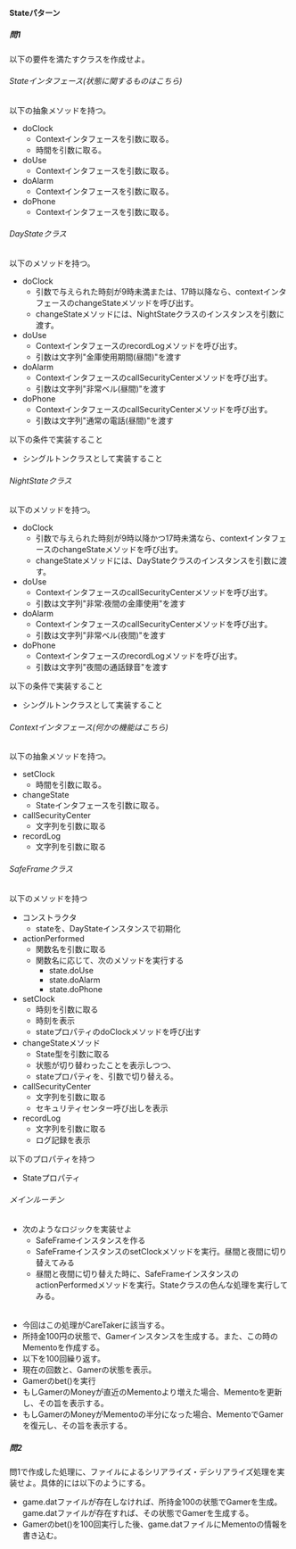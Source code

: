 #### Stateパターン　  
##### 問1  
以下の要件を満たすクラスを作成せよ。  


###### Stateインタフェース(状態に関するものはこちら)
以下の抽象メソッドを持つ。  
* doClock
  * Contextインタフェースを引数に取る。
  * 時間を引数に取る。
* doUse  
  * Contextインタフェースを引数に取る。
* doAlarm  
  * Contextインタフェースを引数に取る。
* doPhone
  * Contextインタフェースを引数に取る。


###### DayStateクラス  
以下のメソッドを持つ。  
* doClock
  * 引数で与えられた時刻が9時未満または、17時以降なら、contextインタフェースのchangeStateメソッドを呼び出す。
  * changeStateメソッドには、NightStateクラスのインスタンスを引数に渡す。
* doUse  
  * ContextインタフェースのrecordLogメソッドを呼び出す。
  * 引数は文字列"金庫使用期間(昼間)"を渡す
* doAlarm  
  * ContextインタフェースのcallSecurityCenterメソッドを呼び出す。
  * 引数は文字列"非常ベル(昼間)"を渡す
* doPhone
  * ContextインタフェースのcallSecurityCenterメソッドを呼び出す。
  * 引数は文字列"通常の電話(昼間)"を渡す

以下の条件で実装すること
 * シングルトンクラスとして実装すること


###### NightStateクラス  
 以下のメソッドを持つ。  
 * doClock
   * 引数で与えられた時刻が9時以降かつ17時未満なら、contextインタフェースのchangeStateメソッドを呼び出す。
   * changeStateメソッドには、DayStateクラスのインスタンスを引数に渡す。
 * doUse  
   * ContextインタフェースのcallSecurityCenterメソッドを呼び出す。
   * 引数は文字列"非常:夜間の金庫使用"を渡す
 * doAlarm  
   * ContextインタフェースのcallSecurityCenterメソッドを呼び出す。
   * 引数は文字列"非常ベル(夜間)"を渡す
 * doPhone
   * ContextインタフェースのrecordLogメソッドを呼び出す。
   * 引数は文字列"夜間の通話録音"を渡す

 以下の条件で実装すること
  * シングルトンクラスとして実装すること


###### Contextインタフェース(何かの機能はこちら)
以下の抽象メソッドを持つ。  
* setClock
  * 時間を引数に取る。
* changeState
  * Stateインタフェースを引数に取る。
* callSecurityCenter
  * 文字列を引数に取る
* recordLog
  * 文字列を引数に取る


###### SafeFrameクラス
以下のメソッドを持つ
* コンストラクタ
  * stateを、DayStateインスタンスで初期化
* actionPerformed
  * 関数名を引数に取る
  * 関数名に応じて、次のメソッドを実行する
    * state.doUse
    * state.doAlarm
    * state.doPhone
* setClock
  * 時刻を引数に取る
  * 時刻を表示
  * stateプロパティのdoClockメソッドを呼び出す
* changeStateメソッド
  * State型を引数に取る
  * 状態が切り替わったことを表示しつつ、
  * stateプロパティを、引数で切り替える。
* callSecurityCenter
  * 文字列を引数に取る
  * セキュリティセンター呼び出しを表示
* recordLog
  * 文字列を引数に取る
  * ログ記録を表示

以下のプロパティを持つ
  * Stateプロパティ

###### メインルーチン
  * 次のようなロジックを実装せよ
    * SafeFrameインスタンスを作る
    * SafeFrameインスタンスのsetClockメソッドを実行。昼間と夜間に切り替えてみる
    * 昼間と夜間に切り替えた時に、SafeFrameインスタンスのactionPerformedメソッドを実行。Stateクラスの色んな処理を実行してみる。

######  
* 今回はこの処理がCareTakerに該当する。  
* 所持金100円の状態で、Gamerインスタンスを生成する。また、この時のMementoを作成する。  
* 以下を100回繰り返す。  
 * 現在の回数と、Gamerの状態を表示。  
 * Gamerのbet()を実行  
 * もしGamerのMoneyが直近のMementoより増えた場合、Mementoを更新し、その旨を表示する。  
 * もしGamerのMoneyがMementoの半分になった場合、MementoでGamerを復元し、その旨を表示する。  


##### 問2  
問1で作成した処理に、ファイルによるシリアライズ・デシリアライズ処理を実装せよ。具体的には以下のようにする。  
* game.datファイルが存在しなければ、所持金100の状態でGamerを生成。game.datファイルが存在すれば、その状態でGamerを生成する。  
* Gamerのbet()を100回実行した後、game.datファイルにMementoの情報を書き込む。  
